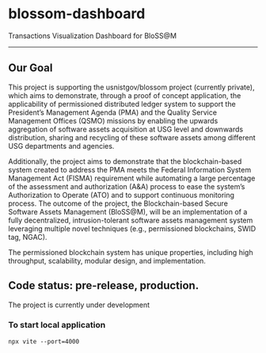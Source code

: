 # blossom-dashboard
Transactions Visualization Dashboard for BloSS@M

---
## Our Goal
This project is supporting the usnistgov/blossom project (currently private), which aims to demonstrate, through a proof of concept application, the applicability of permissioned distributed ledger system to support the President’s Management Agenda (PMA) and the Quality Service Management Offices (QSMO) missions by enabling the upwards aggregation of software assets acquisition at USG level and downwards distribution, sharing and recycling of these software assets among different USG departments and agencies. 

Additionally, the project aims to demonstrate that the blockchain-based system created to address the PMA meets the Federal Information System Management Act (FISMA) requirement while automating a large percentage of the assessment and authorization (A&A) process to ease the system’s Authorization to Operate  (ATO) and to support continuous monitoring process. The outcome of the project, the Blockchain-based Secure Software Assets Management (BloSS@M), will be an implementation of a fully decentralized, intrusion-tolerant software assets management system leveraging multiple novel techniques (e.g., permissioned blockchains, SWID tag, NGAC). 

The permissioned blockchain system has unique properties, including high throughput, scalability, modular design, and implementation.  

## Code status: pre-release, production.
The project is currently under development



### To start local application
```
npx vite --port=4000
```